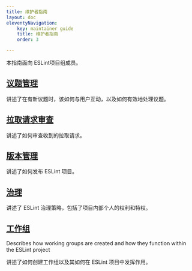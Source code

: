 ```yaml
---
title: 维护者指南
layout: doc
eleventyNavigation:
    key: maintainer guide 
    title: 维护者指南 
    order: 3

---
```


本指南面向 ESLint项目组成员。

## [议题管理](issues)

讲述了在有新议题时，该如何与用户互动，以及如何有效地处理议题。

## [拉取请求审查](pullrequests)

讲述了如何审查收到的拉取请求。

## [版本管理](releases)

讲述了如何发布 ESLint 项目。

## [治理](governance)

讲述了 ESLint 治理策略，包括了项目内部个人的权利和特权。

## [工作组](working-groups)

Describes how working groups are created and how they function within the ESLint project

讲述了如何创建工作组以及其如何在 ESLint 项目中发挥作用。
